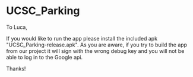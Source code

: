 # UCSC_Parking


To Luca,

If you would like to run the app please install the included apk "UCSC_Parking-release.apk". As you are aware, if you try to build the app from our project it will sign with the wrong debug key and you will not be able to log in to the Google api.

Thanks!
